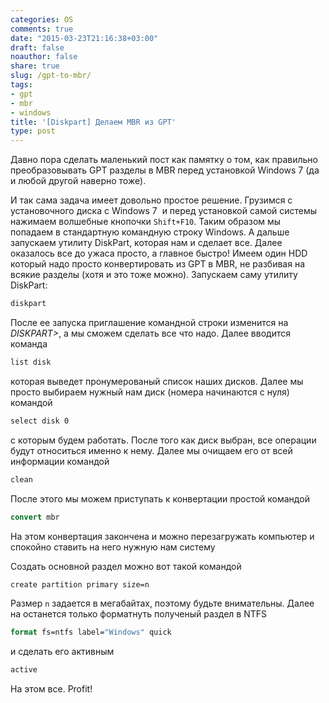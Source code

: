 ```yaml
---
categories: OS
comments: true
date: "2015-03-23T21:16:38+03:00"
draft: false
noauthor: false
share: true
slug: /gpt-to-mbr/
tags:
- gpt
- mbr
- windows
title: '[Diskpart] Делаем MBR из GPT'
type: post
---
```


Давно пора сделать маленький пост как памятку о том, как правильно преобразовывать GPT разделы в MBR перед установкой Windows 7 (да и любой другой наверно тоже).

И так сама задача имеет довольно простое решение. Грузимся с установочного диска с Windows 7  и перед установкой самой системы нажимаем волшебные кнопочки `Shift+F10`. Таким образом мы попадаем в стандартную командную строку Windows. А дальше запускаем утилиту DiskPart, которая нам и сделает все. 
Далее оказалось все до ужаса просто, а главное быстро! Имеем один HDD который надо просто конвертировать из GPT в MBR, не разбивая на всякие разделы (хотя и это тоже можно). Запускаем саму утилиту DiskPart:
```cmd
diskpart
```
После ее запуска приглашение командной строки изменится на *DISKPART\>*, а мы сможем сделать все что надо. Далее вводится команда
```cmd
list disk
```
которая выведет пронумерованый список наших дисков. Далее мы просто выбираем нужный нам диск (номера начинаются с нуля) командой
```cmd
select disk 0
```
с которым будем работать. После того как диск выбран, все операции будут относиться именно к нему. Далее мы очищаем его от всей информации командой
```cmd
clean
```
После этого мы можем приступать к конвертации простой командой
```cmd
convert mbr
```
На этом конвертация закончена и можно перезагружать компьютер и спокойно ставить на него нужную нам систему

Создать основной раздел можно вот такой командой
```cmd
create partition primary size=n
```
Размер `n` задается в мегабайтах, поэтому будьте внимательны. Далее на останется только форматнуть полученый раздел в NTFS
```cmd
format fs=ntfs label="Windows" quick
```
и сделать его активным
```cmd
active
```
На этом все. Profit!
